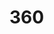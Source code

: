 # 360

<script src='//vizor.io/static/scripts/vizor-360-embed.js' data-vizorurl='//vizor.io/embed/jfong/360'></script>

